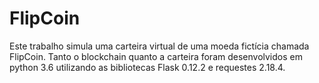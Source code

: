 # FlipCoin

Este trabalho simula uma carteira virtual de uma moeda fictícia chamada FlipCoin. Tanto o blockchain quanto a carteira foram 
desenvolvidos em python 3.6 utilizando as bibliotecas Flask 0.12.2 e requestes 2.18.4.
